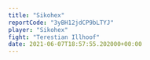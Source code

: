 ```yaml
---
title: "Sikohex"
reportCode: "3yBH12jdCP9bLTYJ"
player: "Sikohex"
fight: "Terestian Illhoof"
date: 2021-06-07T18:57:55.202000+00:00
---
```

